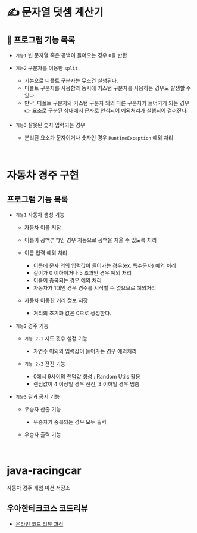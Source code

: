 # ✍ 문자열 덧셈 계산기

## 📌 프로그램 기능 목록

- `기능1` 빈 문자열 혹은 공백이 들어오는 경우 `0`을 반환
- `기능2` 구분자를 이용한 `split`

    - 기본으로 디폴트 구분자는 무조건 실행된다.
    - 디폴트 구분자를 사용함과 동시에 커스텀 구분자를 사용하는 경우도 발생할 수 있다.
    - 만약, 디폴트 구분자와 커스텀 구분자 외의 다른 구분자가 들어가게 되는 경우 👉 요소로 구분된 상태에서 문자로 인식되어 예외처리가 실행되어 걸러진다.

- `기능3` 잘못된 숫자 입력되는 경우

    - 분리된 요소가 문자이거나 숫자인 경우 `RuntimeException` 예외 처리
  
<br>

# 자동차 경주 구현

## 프로그램 기능 목록

- `기능1` 자동차 생성 기능

  - 자동차 이름 저장
  - 이름이 공백(" ")인 경우 자동으로 공백을 지울 수 있도록 처리
  - 이름 입력 예외 처리

    - 이름에 문자 외의 입력값이 들어가는 경우(ex. 특수문자) 예외 처리
    - 길이가 0 이하이거나 5 초과인 경우 예외 처리
    - 이름이 중복되는 경우 예외 처리
    - 자동차가 1대인 경우 경주를 시작할 수 없으므로 예외처리
  
  - 자동차 이동한 거리 정보 저장
  
    - 거리의 초기화 값은 0으로 생성한다.
  
- `기능2` 경주 기능 

  - `기능 2-1` 시도 횟수 설정 기능

    - 자연수 이외의 입력값이 들어가는 경우 예외처리

  - `기능 2-2` 전진 기능
  
    - 0에서 9사이의 랜덤값 생성 : Random Utils 활용
    - 랜덤값이 4 이상일 경우 전진, 3 이하일 경우 멈춤
  
- `기능3` 결과 공지 기능

  - 우승자 산출 기능

    - 우승자가 중복되는 경우 모두 출력

  - 우승자 출력 기능

<br>

# java-racingcar
자동차 경주 게임 미션 저장소

## 우아한테크코스 코드리뷰
* [온라인 코드 리뷰 과정](https://github.com/woowacourse/woowacourse-docs/blob/master/maincourse/README.md)